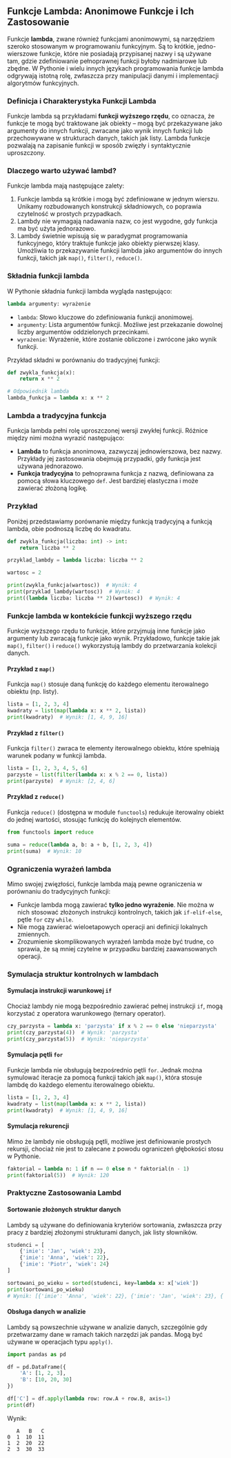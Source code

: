 ## Funkcje Lambda: Anonimowe Funkcje i Ich Zastosowanie

Funkcje **lambda**, zwane również funkcjami anonimowymi, są narzędziem szeroko stosowanym w programowaniu funkcyjnym. Są to krótkie, jedno-wierszowe funkcje, które nie posiadają przypisanej nazwy i są używane tam, gdzie zdefiniowanie pełnoprawnej funkcji byłoby nadmiarowe lub zbędne. W Pythonie i wielu innych językach programowania funkcje lambda odgrywają istotną rolę, zwłaszcza przy manipulacji danymi i implementacji algorytmów funkcyjnych.

### Definicja i Charakterystyka Funkcji Lambda

Funkcje lambda są przykładami **funkcji wyższego rzędu**, co oznacza, że funkcje te mogą być traktowane jak obiekty – mogą być przekazywane jako argumenty do innych funkcji, zwracane jako wynik innych funkcji lub przechowywane w strukturach danych, takich jak listy. Lambda funkcje pozwalają na zapisanie funkcji w sposób zwięzły i syntaktycznie uproszczony.

### Dlaczego warto używać lambd?

Funkcje lambda mają następujące zalety:

1. Funkcje lambda są krótkie i mogą być zdefiniowane w jednym wierszu. Unikamy rozbudowanych konstrukcji składniowych, co poprawia czytelność w prostych przypadkach.
2. Lambdy nie wymagają nadawania nazw, co jest wygodne, gdy funkcja ma być użyta jednorazowo.
3. Lambdy świetnie wpisują się w paradygmat programowania funkcyjnego, który traktuje funkcje jako obiekty pierwszej klasy. Umożliwia to przekazywanie funkcji lambda jako argumentów do innych funkcji, takich jak `map()`, `filter()`, `reduce()`.

### Składnia funkcji lambda

W Pythonie składnia funkcji lambda wygląda następująco:

```python
lambda argumenty: wyrażenie
```

- `lambda`: Słowo kluczowe do zdefiniowania funkcji anonimowej.
- `argumenty`: Lista argumentów funkcji. Możliwe jest przekazanie dowolnej liczby argumentów oddzielonych przecinkami.
- `wyrażenie`: Wyrażenie, które zostanie obliczone i zwrócone jako wynik funkcji.

Przykład składni w porównaniu do tradycyjnej funkcji:

```python
def zwykla_funkcja(x):
    return x ** 2

# Odpowiednik lambda
lambda_funkcja = lambda x: x ** 2
```

### Lambda a tradycyjna funkcja

Funkcja lambda pełni rolę uproszczonej wersji zwykłej funkcji. Różnice między nimi można wyrazić następująco:

- **Lambda** to funkcja anonimowa, zazwyczaj jednowierszowa, bez nazwy. Przykłady jej zastosowania obejmują przypadki, gdy funkcja jest używana jednorazowo.
- **Funkcja tradycyjna** to pełnoprawna funkcja z nazwą, definiowana za pomocą słowa kluczowego `def`. Jest bardziej elastyczna i może zawierać złożoną logikę.

### Przykład

Poniżej przedstawiamy porównanie między funkcją tradycyjną a funkcją lambda, obie podnoszą liczbę do kwadratu.

```python
def zwykla_funkcja(liczba: int) -> int:
    return liczba ** 2

przyklad_lambdy = lambda liczba: liczba ** 2

wartosc = 2

print(zwykla_funkcja(wartosc))  # Wynik: 4
print(przyklad_lambdy(wartosc))  # Wynik: 4
print((lambda liczba: liczba ** 2)(wartosc))  # Wynik: 4
```

### Funkcje lambda w kontekście funkcji wyższego rzędu

Funkcje wyższego rzędu to funkcje, które przyjmują inne funkcje jako argumenty lub zwracają funkcje jako wynik. Przykładowo, funkcje takie jak `map()`, `filter()` i `reduce()` wykorzystują lambdy do przetwarzania kolekcji danych.

#### Przykład z `map()`

Funkcja `map()` stosuje daną funkcję do każdego elementu iterowalnego obiektu (np. listy).

```python
lista = [1, 2, 3, 4]
kwadraty = list(map(lambda x: x ** 2, lista))
print(kwadraty)  # Wynik: [1, 4, 9, 16]
```

#### Przykład z `filter()`

Funkcja `filter()` zwraca te elementy iterowalnego obiektu, które spełniają warunek podany w funkcji lambda.

```python
lista = [1, 2, 3, 4, 5, 6]
parzyste = list(filter(lambda x: x % 2 == 0, lista))
print(parzyste)  # Wynik: [2, 4, 6]
```

#### Przykład z `reduce()`

Funkcja `reduce()` (dostępna w module `functools`) redukuje iterowalny obiekt do jednej wartości, stosując funkcję do kolejnych elementów.

```python
from functools import reduce

suma = reduce(lambda a, b: a + b, [1, 2, 3, 4])
print(suma)  # Wynik: 10
```

### Ograniczenia wyrażeń lambda

Mimo swojej zwięzłości, funkcje lambda mają pewne ograniczenia w porównaniu do tradycyjnych funkcji:

- Funkcje lambda mogą zawierać **tylko jedno wyrażenie**. Nie można w nich stosować złożonych instrukcji kontrolnych, takich jak `if-elif-else`, pętle `for` czy `while`.
- Nie mogą zawierać wieloetapowych operacji ani definicji lokalnych zmiennych.
- Zrozumienie skomplikowanych wyrażeń lambda może być trudne, co sprawia, że są mniej czytelne w przypadku bardziej zaawansowanych operacji.

### Symulacja struktur kontrolnych w lambdach

#### Symulacja instrukcji warunkowej `if`

Chociaż lambdy nie mogą bezpośrednio zawierać pełnej instrukcji `if`, mogą korzystać z operatora warunkowego (ternary operator).

```python
czy_parzysta = lambda x: 'parzysta' if x % 2 == 0 else 'nieparzysta'
print(czy_parzysta(4))  # Wynik: 'parzysta'
print(czy_parzysta(5))  # Wynik: 'nieparzysta'
```

#### Symulacja pętli `for`

Funkcje lambda nie obsługują bezpośrednio pętli `for`. Jednak można symulować iteracje za pomocą funkcji takich jak `map()`, która stosuje lambdę do każdego elementu iterowalnego obiektu.

```python
lista = [1, 2, 3, 4]
kwadraty = list(map(lambda x: x ** 2, lista))
print(kwadraty)  # Wynik: [1, 4, 9, 16]
```

#### Symulacja rekurencji

Mimo że lambdy nie obsługują pętli, możliwe jest definiowanie prostych rekursji, chociaż nie jest to zalecane z powodu ograniczeń głębokości stosu w Pythonie.

```python
faktorial = lambda n: 1 if n == 0 else n * faktorial(n - 1)
print(faktorial(5))  # Wynik: 120
```

### Praktyczne Zastosowania Lambd

#### Sortowanie złożonych struktur danych

Lambdy są używane do definiowania kryteriów sortowania, zwłaszcza przy pracy z bardziej złożonymi strukturami danych, jak listy słowników.

```python
studenci = [
    {'imie': 'Jan', 'wiek': 23},
    {'imie': 'Anna', 'wiek': 22},
    {'imie': 'Piotr', 'wiek': 24}
]

sortowani_po_wieku = sorted(studenci, key=lambda x: x['wiek'])
print(sortowani_po_wieku)
# Wynik: [{'imie': 'Anna', 'wiek': 22}, {'imie': 'Jan', 'wiek': 23}, {'imie': 'Piotr', 'wiek': 24}]
```

#### Obsługa danych w analizie

Lambdy są powszechnie używane w analizie danych, szczególnie gdy przetwarzamy dane w ramach takich narzędzi jak pandas. Mogą być używane w operacjach typu `apply()`.

```python
import pandas as pd

df = pd.DataFrame({
    'A': [1, 2, 3],
    'B': [10, 20, 30]
})

df['C'] = df.apply(lambda row: row.A + row.B, axis=1)
print(df)
```

Wynik: 

```
   A   B   C
0  1  10  11
1  2  20  22
2  3  30  33
```
